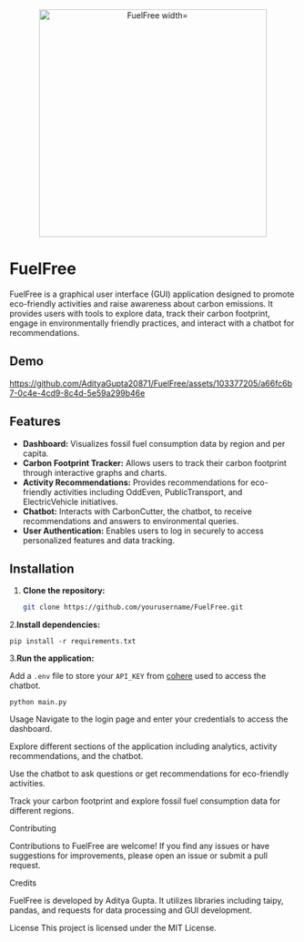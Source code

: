 <div align="center">
    <img src="https://github.com/AdityaGupta20871/FuelFree/assets/103377205/61c1370e-9de7-4b44-8b6d-8ddb78c9f386" alt="FuelFree width="400" height="400">
</div>

# FuelFree

FuelFree is a graphical user interface (GUI) application designed to promote eco-friendly activities and raise awareness about carbon emissions. It provides users with tools to explore data, track their carbon footprint, engage in environmentally friendly practices, and interact with a chatbot for recommendations.

## Demo
https://github.com/AdityaGupta20871/FuelFree/assets/103377205/a66fc6b7-0c4e-4cd9-8c4d-5e59a299b46e

## Features

- **Dashboard:** Visualizes fossil fuel consumption data by region and per capita.
- **Carbon Footprint Tracker:** Allows users to track their carbon footprint through interactive graphs and charts.
- **Activity Recommendations:** Provides recommendations for eco-friendly activities including OddEven, PublicTransport, and ElectricVehicle initiatives.
- **Chatbot:** Interacts with CarbonCutter, the chatbot, to receive recommendations and answers to environmental queries.
- **User Authentication:** Enables users to log in securely to access personalized features and data tracking.

## Installation

1. **Clone the repository:**

   ```bash
   git clone https://github.com/yourusername/FuelFree.git

2.**Install dependencies:**


```pip install -r requirements.txt```

3.**Run the application:**

Add a `.env` file to store your `API_KEY` from [cohere](https://cohere.com/) used to access the chatbot.

```python main.py```

Usage
Navigate to the login page and enter your credentials to access the dashboard.

Explore different sections of the application including analytics, activity recommendations, and the chatbot.

Use the chatbot to ask questions or get recommendations for eco-friendly activities.

Track your carbon footprint and explore fossil fuel consumption data for different regions.

Contributing

Contributions to FuelFree are welcome! If you find any issues or have suggestions for improvements, please open an issue or submit a pull request.

Credits

FuelFree is developed by Aditya Gupta. It utilizes libraries including taipy, pandas, and requests for data processing and GUI development.

License
This project is licensed under the MIT License.

